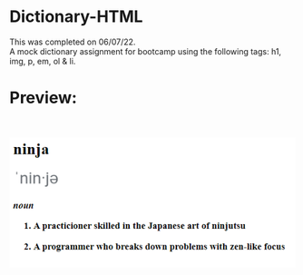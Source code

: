 # Dictionary-HTML
This was completed on 06/07/22.
<br>A mock dictionary assignment for bootcamp using the following tags: h1, img, p, em, ol & li.
<br><h1>Preview:</h1>
<br><br>
<img src="https://github.com/Taylor-Klar/Dictionary-HTML/blob/main/Dictionary/Dictionary-preview.png">
